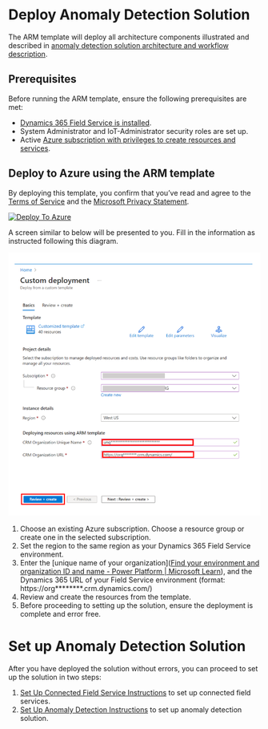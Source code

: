 # Deploy Anomaly Detection Solution 

The ARM template will deploy all architecture components illustrated and described in [anomaly detection solution architecture and workflow description](../Docs/README.md).

## Prerequisites

Before running the ARM template, ensure the following prerequisites are met:

- [Dynamics 365 Field Service is installed](https://learn.microsoft.com/en-us/dynamics365/field-service/install-field-service).
- System Administrator and IoT-Administrator security roles are set up.
- Active [Azure subscription with privileges to create resources and services](https://learn.microsoft.com/en-us/dynamics365/field-service/cfs-azure-subscription).

## Deploy to Azure using the ARM template

By deploying this template, you confirm that you’ve read and agree to the [Terms of Service](../../Terms_of_Service.md) and the [Microsoft Privacy Statement](https://privacy.microsoft.com/en-us/privacystatement).

[![Deploy To Azure](https://aka.ms/deploytoazurebutton)](https://portal.azure.com/#create/Microsoft.Template/uri/https%3A%2F%2Fraw.githubusercontent.com%2Fmicrosoft%2FIntelligent-Field-Service-Solution-Accelerator%2Fmain%2FAnomaly_Detection%2FDeployment%2FTemplates%2FazureDeploy.json/createUIDefinitionUri/https%3A%2F%2Fraw.githubusercontent.com%2Fmicrosoft%2FIntelligent-Field-Service-Solution-Accelerator%2Fmain%2FAnomaly_Detection%2FDeployment%2FTemplates%2FcustomUi.json)

A screen similar to below will be presented to you. Fill in the information as instructed following this diagram. 

![CFS and AD ARM Template](../Docs/Media/ARM-Deployment-Template-CFS-And-AD.png)

1. Choose an existing Azure subscription. Choose a resource group or create one in the selected subscription. 
2. Set the region to the same region as your Dynamics 365 Field Service environment.
3. Enter the [unique name of your organization]([Find your environment and organization ID and name - Power Platform | Microsoft Learn](https://learn.microsoft.com/en-us/power-platform/admin/determine-org-id-name#find-your-organization-name)), and the Dynamics 365 URL of your Field Service environment (format: https://org********.crm.dynamics.com/)
4. Review and create the resources from the template.
5. Before proceeding to setting up the solution, ensure the deployment is complete and error free. 

# Set up Anomaly Detection Solution 

After you have deployed the solution without errors, you can proceed to set up the solution in two steps:

1. [Set Up Connected Field Service Instructions](../Docs/Connected_Field_Service/Preserved-Installation-Setup-IoTHub.md) to set up connected field services. 
2. [Set Up Anomaly Detection Instructions](../Docs/Setup-Anomaly-Detection-Solution.md) to set up anomaly detection solution.
